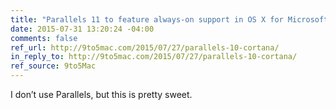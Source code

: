 ```yaml
---
title: "Parallels 11 to feature always-on support in OS X for Microsoft’s Cortana virtual assistant"
date: 2015-07-31 13:20:24 -04:00
comments: false
ref_url: http://9to5mac.com/2015/07/27/parallels-10-cortana/
in_reply_to: http://9to5mac.com/2015/07/27/parallels-10-cortana/
ref_source: 9to5Mac
---
```


I don’t use Parallels, but this is pretty sweet.